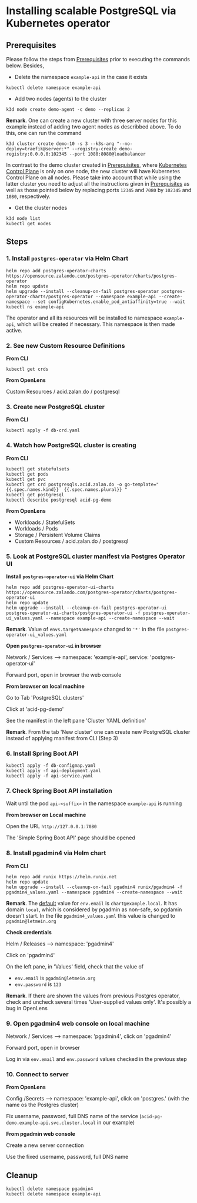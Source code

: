 # Installing scalable PostgreSQL via Kubernetes operator

## Prerequisites

Please follow the steps from [Prerequisites](../README.md#prerequisites) prior to executing the commands below. Besides,

- Delete the namespace ```example-api``` in the case it exists
```
kubectl delete namespace example-api
```

- Add two nodes (agents) to the cluster

```
k3d node create demo-agent -c demo --replicas 2
```

**Remark**.
One can create a new cluster with three server nodes for this example instead of adding two agent nodes as describbed above. To do this, one can run the command

```
k3d cluster create demo-10 -s 3 --k3s-arg "--no-deploy=traefik@server:*" --registry-create demo-registry:0.0.0.0:102345 --port 1080:8080@loadbalancer
```

In contrast to the demo cluster created in [Prerequisites](../README.md#prerequisites), where [Kubernetes Control Plane](https://kubernetes.io/docs/concepts/overview/components/) is only on one node, the new cluster will have Kubernetes Control Plane on all nodes. 
Please take into account that while using the latter cluster you need to adjust all the instructions given in [Prerequisites](../README.md#prerequisites) as well as those pointed below by replacing ports ```12345``` and ```7080``` by ```102345``` and ```1080```, respectively.


- Get the cluster nodes

```
k3d node list
kubectl get nodes
```

## Steps


### 1. Install ```postgres-operator``` via Helm Chart

```
helm repo add postgres-operator-charts https://opensource.zalando.com/postgres-operator/charts/postgres-operator
helm repo update
helm upgrade --install --cleanup-on-fail postgres-operator postgres-operator-charts/postgres-operator --namespace example-api --create-namespace --set configKubernetes.enable_pod_antiaffinity=true --wait
kubectl ns example-api
```

The operator and all its resources will be installed to namespace ```example-api```, which will be created if necessary. This namespace is then made active.


### 2. See new Custom Resource Definitions 

**From CLI**

```
kubectl get crds
```

**From OpenLens**

Custom Resources / acid.zalan.do / postgresql


### 3. Create new PostgreSQL cluster

**From CLI**

```
kubectl apply -f db-crd.yaml
```


### 4. Watch how PostgreSQL cluster is creating

**From CLI**

```
kubectl get statefulsets
kubectl get pods
kubectl get pvc
kubectl get crd postgresqls.acid.zalan.do -o go-template="{{.spec.names.kind}}  {{.spec.names.plural}} "
kubectl get postgresql
kubectl describe postgresql acid-pg-demo
```

**From OpenLens**

- Workloads / StatefulSets
- Workloads / Pods
- Storage / Persistent Volume Claims
- Custom Resources / acid.zalan.do / postgresql

### 5. Look at PostgreSQL cluster manifest via Postgres Operator UI 

**Install ```postgres-operator-ui``` via Helm Chart**

```
helm repo add postgres-operator-ui-charts https://opensource.zalando.com/postgres-operator/charts/postgres-operator-ui
helm repo update
helm upgrade --install --cleanup-on-fail postgres-operator-ui postgres-operator-ui-charts/postgres-operator-ui -f postgres-operator-ui_values.yaml --namespace example-api --create-namespace --wait
```

**Remark**. 
Value of ```envs.targetNamespace``` changed to ```'*'``` in the file ```postgres-operator-ui_values.yaml```


**Open ```postgres-operator-ui``` in browser**

Network / Services --> namespace: 'example-api', service: 'postgres-operator-ui'

Forward port, open in browser the web console

**From browser on local machine**

Go to Tab 'PostgreSQL clusters'

Click at 'acid-pg-demo'

See the manifest in the left pane 'Cluster YAML definition'

**Remark**. From the tab 'New cluster' one can create new PostgreSQL cluster instead of applying manifest from CLI (Step 3)

### 6. Install Spring Boot API


```
kubectl apply -f db-configmap.yaml
kubectl apply -f api-deployment.yaml
kubectl apply -f api-service.yaml
```

### 7. Check Spring Boot API installation

Wait until the pod ```api-<suffix>``` in the namespace ```example-api``` is running

**From browser on Local machine**

Open the URL ```http://127.0.0.1:7080```

The 'Simple Spring Boot API' page should be opened

	
### 8. Install pgadmin4 via Helm chart 

**From CLI**

```
helm repo add runix https://helm.runix.net
helm repo update
helm upgrade --install --cleanup-on-fail pgadmin4 runix/pgadmin4 -f pgadmin4_values.yaml --namespace pgadmin4 --create-namespace --wait
```

**Remark**.
The [default](https://artifacthub.io/packages/helm/runix/pgadmin4#configuration) value for ```env.email``` is ```chart@example.local```. 
It has domain ```local```, which is considered by pgadmin as non-safe, so pgdamin doesn't start.
In the file ```pgadmin4_values.yaml``` this value is changed to  ```pgadmin@letmein.org```


**Check credentials**

Helm / Releases --> namespace: 'pgadmin4'

Click on 'pgadmin4'

On the left pane, in 'Values' field, check that the value of 
- ```env.email``` is ```pgadmin@letmein.org```
- ```env.password``` is ```123```

**Remark**. If there are shown the values from previous Postgres operator, 
check and uncheck several times 'User-supplied values only'. 
It's possibly a bug in OpenLens 


### 9. Open pgadmin4 web console on local machine

Network / Services --> namespace: 'pgadmin4', click on 'pgadmin4'

Forward port, open in browser

Log in via ```env.email``` and ```env.password``` values checked in the previous step


### 10. Connect to server

**From OpenLens**

Config /Secrets --> namespace: 'example-api', click on 'postgres.<suffix>' (with the name os the Postgres cluster)

Fix username, password, full DNS name of the service
(```acid-pg-demo.example-api.svc.cluster.local``` in our example) 


**From pgadmin web console**

Create a new server connection

Use the fixed username, password, full DNS name

## Cleanup

```
kubectl delete namespace pgadmin4
kubectl delete namespace example-api
```




